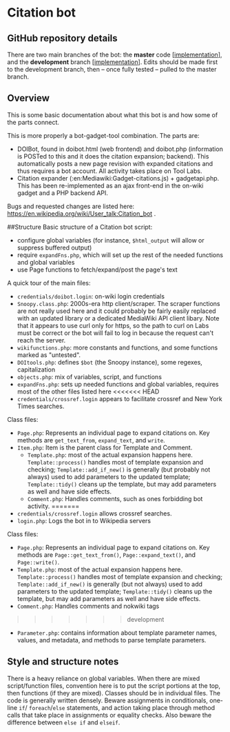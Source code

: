 # Citation bot

## GitHub repository details
There are two main branches of the bot: the **master** code [[implementation](https://tools.wmflabs.org/citations/doibot.html)],
and the **development** branch [[implementation](https://tools.wmflabs.org/citations-dev/doibot.html)].
Edits should be made first to the development branch, then – once fully tested – pulled to the master branch.

## Overview

This is some basic documentation about what this bot is and how some of the parts connect.

This is more properly a bot-gadget-tool combination. The parts are:

* DOIBot, found in doibot.html (web frontend) and doibot.php (information is
  POSTed to this and it does the citation expansion; backend). This automatically
  posts a new page revision with expanded citations and thus requires a bot account.
  All activity takes place on Tool Labs.
* Citation expander (:en:Mediawiki:Gadget-citations.js) + gadgetapi.php. This
  has been re-implemented as an ajax front-end in the on-wiki gadget and a PHP
  backend API.

Bugs and requested changes are listed here: https://en.wikipedia.org/wiki/User_talk:Citation_bot .

##Structure
Basic structure of a Citation bot script:
* configure global variables (for instance, `$html_output` will allow or suppress
  buffered output)
* require `expandFns.php`, which will set up the rest of the needed functions and
  global variables
* use Page functions to fetch/expand/post the page's text


A quick tour of the main files:
* `credentials/doibot.login`: on-wiki login credentials
* `Snoopy.class.php`: 2000s-era http client/scraper. The scraper functions are
   not really used here and it could probably be fairly easily replaced with an
   updated library or a dedicated MediaWiki API client libary. Note that it
   appears to use curl only for https, so the path to curl on Labs must be
   correct or the bot will fail to log in because the request can't reach the
   server.
* `wikifunctions.php`: more constants and functions, and some functions marked
   as "untested".
* `DOItools.php`: defines `$bot` (the Snoopy instance), some regexes,
   capitalization
* `objects.php`: mix of variables, script, and functions
* `expandFns.php`: sets up needed functions and global variables, requires most
  of the other files listed here
<<<<<<< HEAD
* `credentials/crossref.login` appears to facilitate crossref and New York Times
   searches.

Class files:
* `Page.php`: Represents an individual page to expand citations on. Key methods are
  `get_text_from`, `expand_text`, and `write`.
* `Item.php`: Item is the parent class for Template and Comment.
  * `Template.php`: most of the actual expansion happens here.
    `Template::process()` handles most of template expansion and checking;
    `Template::add_if_new()` is generally (but probably not always) used to add
     parameters to the updated template; `Template::tidy()` cleans up the
     template, but may add parameters as well and have side effects.
  * `Comment.php`: Handles comments, such as ones forbidding bot activity.
=======
* `credentials/crossref.login` allows crossref searches.
* `login.php`: Logs the bot in to Wikipedia servers

Class files:
* `Page.php`: Represents an individual page to expand citations on. Key methods are
  `Page::get_text_from()`, `Page::expand_text()`, and `Page::write()`.
* `Template.php`: most of the actual expansion happens here.
  `Template::process()` handles most of template expansion and checking;
  `Template::add_if_new()` is generally (but not always) used to add
   parameters to the updated template; `Template::tidy()` cleans up the
   template, but may add parameters as well and have side effects.
* `Comment.php`: Handles comments and nokwiki tags
>>>>>>> development
* `Parameter.php`: contains information about template parameter names, values,
   and metadata, and methods to parse template parameters.

## Style and structure notes

There is a heavy reliance on global variables. When there are mixed script/function
files, convention here is to put the script portions at the top, then
functions (if they are mixed). Classes should be in individual files. The code is
generally written densely. Beware assignments in conditionals, one-line `if`/
`foreach`/`else` statements, and action taking place through method calls that take
place in assignments or equality checks. Also beware the difference between `else if`
and `elseif`.
